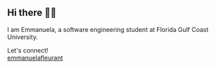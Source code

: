 ## Hi there 👋🏾

 I am Emmanuela, a software engineering student at Florida Gulf Coast University. 

 <!-- 
 I am interested in technology and why
 
 
 
 Outside of engineering, I am interested ... 
 -->


Let's connect!
<br>
[emmanuelafleurant](https://linkedin.com/in/emmanuelafleurant)





